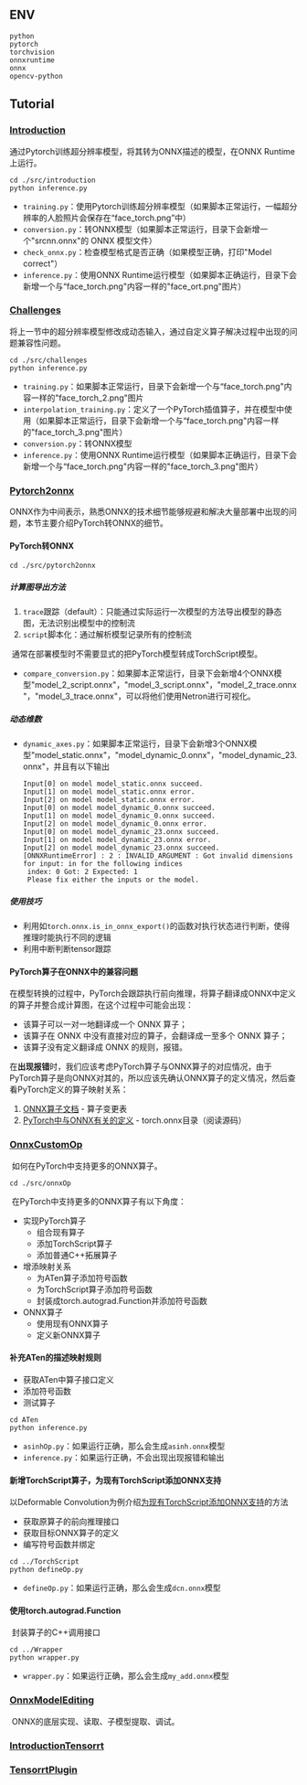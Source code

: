 ## ENV

```
python
pytorch
torchvision
onnxruntime
onnx
opencv-python
```

## Tutorial

### [Introduction](https://github.com/open-mmlab/mmdeploy/blob/master/docs/zh_cn/tutorial/01_introduction_to_model_deployment.md)

  通过Pytorch训练超分辨率模型，将其转为ONNX描述的模型，在ONNX Runtime上运行。

```shell
cd ./src/introduction
python inference.py
```

- `training.py`：使用Pytorch训练超分辨率模型（如果脚本正常运行，一幅超分辨率的人脸照片会保存在“face_torch.png”中）
- `conversion.py`：转ONNX模型（如果脚本正常运行，目录下会新增一个"srcnn.onnx"的 ONNX 模型文件）
- `check_onnx.py`：检查模型格式是否正确（如果模型正确，打印"Model correct"）
- `inference.py`：使用ONNX Runtime运行模型（如果脚本正确运行，目录下会新增一个与“face_torch.png"内容一样的"face_ort.png"图片）

### [Challenges](https://github.com/open-mmlab/mmdeploy/blob/master/docs/zh_cn/tutorial/02_challenges.md)

​	将上一节中的超分辨率模型修改成动态输入，通过自定义算子解决过程中出现的问题兼容性问题。

```shell
cd ./src/challenges
python inference.py
```

- `training.py`：如果脚本正常运行，目录下会新增一个与“face_torch.png"内容一样的"face_torch_2.png"图片
- `interpolation_training.py`：定义了一个PyTorch插值算子，并在模型中使用（如果脚本正常运行，目录下会新增一个与“face_torch.png"内容一样的"face_torch_3.png"图片）
- `conversion.py`：转ONNX模型
- `inference.py`：使用ONNX Runtime运行模型（如果脚本正确运行，目录下会新增一个与“face_torch.png"内容一样的"face_torch_3.png"图片）

### [Pytorch2onnx](https://github.com/open-mmlab/mmdeploy/blob/master/docs/zh_cn/tutorial/03_pytorch2onnx.md)

​	ONNX作为中间表示，熟悉ONNX的技术细节能够规避和解决大量部署中出现的问题，本节主要介绍PyTorch转ONNX的细节。

#### PyTorch转ONNX

```shell
cd ./src/pytorch2onnx
```

##### 计算图导出方法 

1. `trace`跟踪（default）：只能通过实际运行一次模型的方法导出模型的静态图，无法识别出模型中的控制流
2. `script`脚本化：通过解析模型记录所有的控制流

​	通常在部署模型时不需要显式的把PyTorch模型转成TorchScript模型。

- `compare_conversion.py`：如果脚本正常运行，目录下会新增4个ONNX模型"model_2_script.onnx"，"model_3_script.onnx"，"model_2_trace.onnx"，"model_3_trace.onnx"，可以将他们使用Netron进行可视化。

##### 动态维数

- `dynamic_axes.py`：如果脚本正常运行，目录下会新增3个ONNX模型"model_static.onnx"，"model_dynamic_0.onnx"，"model_dynamic_23.onnx"，并且有以下输出

  ```shell
  Input[0] on model model_static.onnx succeed.
  Input[1] on model model_static.onnx error.
  Input[2] on model model_static.onnx error.
  Input[0] on model model_dynamic_0.onnx succeed.
  Input[1] on model model_dynamic_0.onnx succeed.
  Input[2] on model model_dynamic_0.onnx error.
  Input[0] on model model_dynamic_23.onnx succeed.
  Input[1] on model model_dynamic_23.onnx error.
  Input[2] on model model_dynamic_23.onnx succeed.
  [ONNXRuntimeError] : 2 : INVALID_ARGUMENT : Got invalid dimensions for input: in for the following indices
   index: 0 Got: 2 Expected: 1
   Please fix either the inputs or the model.
  ```

##### 使用技巧

- 利用如`torch.onnx.is_in_onnx_export()`的函数对执行状态进行判断，使得推理时能执行不同的逻辑
- 利用中断判断tensor跟踪

#### PyTorch算子在ONNX中的兼容问题

​	在模型转换的过程中，PyTorch会跟踪执行前向推理，将算子翻译成ONNX中定义的算子并整合成计算图，在这个过程中可能会出现：

- 该算子可以一对一地翻译成一个 ONNX 算子；
- 该算子在 ONNX 中没有直接对应的算子，会翻译成一至多个 ONNX 算子；
- 该算子没有定义翻译成 ONNX 的规则，报错。

​	在**出现报错**时，我们应该考虑PyTorch算子与ONNX算子的对应情况，由于PyTorch算子是向ONNX对其的，所以应该先确认ONNX算子的定义情况，然后查看PyTorch定义的算子映射关系：

1. [ONNX算子文档](https://github.com/onnx/onnx/blob/main/docs/Operators.md) - 算子变更表
2. [PyTorch中与ONNX有关的定义](https://github.com/pytorch/pytorch/tree/main/torch/onnx) - torch.onnx目录（阅读源码）

### [OnnxCustomOp](https://github.com/open-mmlab/mmdeploy/blob/master/docs/zh_cn/tutorial/04_onnx_custom_op.md)

​	如何在PyTorch中支持更多的ONNX算子。

```shell
cd ./src/onnxOp
```

​	在PyTorch中支持更多的ONNX算子有以下角度：

- 实现PyTorch算子
  - 组合现有算子
  - 添加TorchScript算子
  - 添加普通C++拓展算子
- 增添映射关系
  - 为ATen算子添加符号函数
  - 为TorchScript算子添加符号函数
  - 封装成torch.autograd.Function并添加符号函数
- ONNX算子
  - 使用现有ONNX算子
  - 定义新ONNX算子

#### 补充ATen的描述映射规则

- 获取ATen中算子接口定义
- 添加符号函数
- 测试算子

```shell
cd ATen
python inference.py
```

- `asinhOp.py`：如果运行正确，那么会生成`asinh.onnx`模型
- `inference.py`：如果运行正确，不会出现出现报错和输出

#### 新增TorchScript算子，为现有TorchScript添加ONNX支持

以Deformable Convolution为例介绍[为现有TorchScript添加ONNX支持](https://pytorch.org/tutorials/advanced/torch_script_custom_ops.html)的方法

- 获取原算子的前向推理接口
- 获取目标ONNX算子的定义
- 编写符号函数并绑定

```shell
cd ../TorchScript
python defineOp.py
```

- `defineOp.py`：如果运行正确，那么会生成`dcn.onnx`模型

#### 使用torch.autograd.Function

​	封装算子的C++调用接口

```shell
cd ../Wrapper
python wrapper.py
```

- `wrapper.py`：如果运行正确，那么会生成`my_add.onnx`模型

### [OnnxModelEditing](https://github.com/open-mmlab/mmdeploy/blob/master/docs/zh_cn/tutorial/05_onnx_model_editing.md)

​	ONNX的底层实现、读取、子模型提取、调试。



### [IntroductionTensorrt](https://github.com/open-mmlab/mmdeploy/blob/master/docs/zh_cn/tutorial/06_introduction_to_tensorrt.md)





### [TensorrtPlugin](https://github.com/open-mmlab/mmdeploy/blob/master/docs/zh_cn/tutorial/07_write_a_plugin.md)




